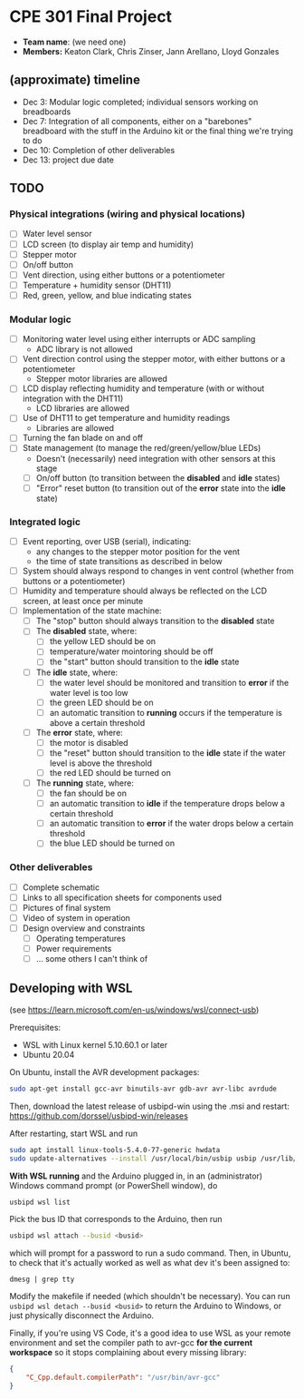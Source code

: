 # CPE 301 Final Project

- **Team name**: (we need one)
- **Members:** Keaton Clark, Chris Zinser, Jann Arellano, Lloyd Gonzales

## (approximate) timeline
- Dec 3: Modular logic completed; individual sensors working on breadboards
- Dec 7: Integration of all components, either on a "barebones" breadboard with the stuff in the Arduino kit or the final thing we're trying to do
- Dec 10: Completion of other deliverables
- Dec 13: project due date

## TODO
### Physical integrations (wiring and physical locations)
- [ ] Water level sensor
- [ ] LCD screen (to display air temp and humidity)
- [ ] Stepper motor
- [ ] On/off button
- [ ] Vent direction, using either buttons or a potentiometer
- [ ] Temperature + humidity sensor (DHT11)
- [ ] Red, green, yellow, and blue indicating states

### Modular logic
- [ ] Monitoring water level using either interrupts or ADC sampling
	- ADC library is not allowed
- [ ] Vent direction control using the stepper motor, with either buttons or a potentiometer
	- Stepper motor libraries are allowed
- [ ] LCD display reflecting humidity and temperature (with or without integration with the DHT11)
	- LCD libraries are allowed
- [ ] Use of DHT11 to get temperature and humidity readings
	- Libraries are allowed
- [ ] Turning the fan blade on and off
- [ ] State management (to manage the red/green/yellow/blue LEDs)
	- Doesn't (necessarily) need integration with other sensors at this stage
	- [ ] On/off button (to transition between the **disabled** and **idle** states)
	- [ ] "Error" reset button (to transition out of the **error** state into the **idle** state)

### Integrated logic
- [ ] Event reporting, over USB (serial), indicating:
	- any changes to the stepper motor position for the vent
	- the time of state transitions as described in below
- [ ] System should always respond to changes in vent control (whether from buttons or a potentiometer)
- [ ] Humidity and temperature should always be reflected on the LCD screen, at least once per minute
- [ ] Implementation of the state machine:
	- [ ] The "stop" button should always transition to the **disabled** state
	- [ ] The **disabled** state, where:
		- [ ] the yellow LED should be on
		- [ ] temperature/water mointoring should be off
		- [ ] the "start" button should transition to the **idle** state
	- [ ] The **idle** state, where:
		- [ ] the water level should be monitored and transition to **error** if the water level is too low
		- [ ] the green LED should be on
		- [ ] an automatic transition to **running** occurs if the temperature is above a certain threshold
	- [ ] The **error** state, where:
		- [ ] the motor is disabled
		- [ ] the "reset" button should transition to the **idle** state if the water level is above the threshold
		- [ ] the red LED should be turned on
	- [ ] The **running** state, where:
		- [ ] the fan should be on
		- [ ] an automatic transition to **idle** if the temperature drops below a certain threshold
		- [ ] an automatic transition to **error** if the water drops below a certain threshold
		- [ ] the blue LED should be turned on

### Other deliverables
- [ ] Complete schematic
- [ ] Links to all specification sheets for components used
- [ ] Pictures of final system
- [ ] Video of system in operation
- [ ] Design overview and constraints
	- [ ] Operating temperatures
	- [ ] Power requirements
	- [ ] ... some others I can't think of

## Developing with WSL
(see https://learn.microsoft.com/en-us/windows/wsl/connect-usb)

Prerequisites:
- WSL with Linux kernel 5.10.60.1 or later
- Ubuntu 20.04

On Ubuntu, install the AVR development packages:
```bash
sudo apt-get install gcc-avr binutils-avr gdb-avr avr-libc avrdude
```

Then, download the latest release of usbipd-win using the .msi and restart:
https://github.com/dorssel/usbipd-win/releases

After restarting, start WSL and run
```bash
sudo apt install linux-tools-5.4.0-77-generic hwdata
sudo update-alternatives --install /usr/local/bin/usbip usbip /usr/lib/linux-tools/5.4.0-77-generic/usbip 20
```

**With WSL running** and the Arduino plugged in, in an (administrator) Windows command prompt (or PowerShell window), do
```bash
usbipd wsl list
```

Pick the bus ID that corresponds to the Arduino, then run
```bash
usbipd wsl attach --busid <busid>
```

which will prompt for a password to run a sudo command. Then, in Ubuntu, to check that it's actually worked as well as what dev it's been assigned to:
```
dmesg | grep tty
```

Modify the makefile if needed (which shouldn't be necessary). You can run `usbipd wsl detach --busid <busid>` to return the Arduino to Windows, or just physically disconnect the Arduino.

Finally, if you're using VS Code, it's a good idea to use WSL as your remote environment and set the compiler path to avr-gcc **for the current workspace** so it stops complaining about every missing library:
```json
{
    "C_Cpp.default.compilerPath": "/usr/bin/avr-gcc"
}
```